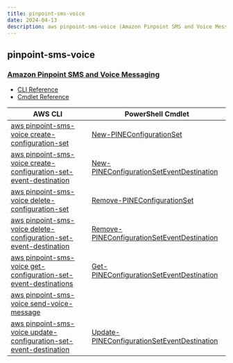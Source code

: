 ```yaml
---
title: pinpoint-sms-voice
date: 2024-04-13
description: aws pinpoint-sms-voice (Amazon Pinpoint SMS and Voice Messaging) command/cmdlet list.
---
```


## pinpoint-sms-voice

### [Amazon Pinpoint SMS and Voice Messaging](https://aws.amazon.com/pinpoint/)

* [CLI Reference](https://awscli.amazonaws.com/v2/documentation/api/latest/reference/pinpoint-sms-voice/index.html)
* [Cmdlet Reference](https://docs.aws.amazon.com/powershell/latest/reference/items/PinpointEmail_cmdlets.html)

|AWS CLI|PowerShell Cmdlet|
|----|----|
|[aws pinpoint-sms-voice create-configuration-set](https://awscli.amazonaws.com/v2/documentation/api/latest/reference/pinpoint-sms-voice/create-configuration-set.html)|[New-PINEConfigurationSet](https://docs.aws.amazon.com/powershell/latest/reference/items/New-PINEConfigurationSet.html)|
|[aws pinpoint-sms-voice create-configuration-set-event-destination](https://awscli.amazonaws.com/v2/documentation/api/latest/reference/pinpoint-sms-voice/create-configuration-set-event-destination.html)|[New-PINEConfigurationSetEventDestination](https://docs.aws.amazon.com/powershell/latest/reference/items/New-PINEConfigurationSetEventDestination.html)|
|[aws pinpoint-sms-voice delete-configuration-set](https://awscli.amazonaws.com/v2/documentation/api/latest/reference/pinpoint-sms-voice/delete-configuration-set.html)|[Remove-PINEConfigurationSet](https://docs.aws.amazon.com/powershell/latest/reference/items/Remove-PINEConfigurationSet.html)|
|[aws pinpoint-sms-voice delete-configuration-set-event-destination](https://awscli.amazonaws.com/v2/documentation/api/latest/reference/pinpoint-sms-voice/delete-configuration-set-event-destination.html)|[Remove-PINEConfigurationSetEventDestination](https://docs.aws.amazon.com/powershell/latest/reference/items/Remove-PINEConfigurationSetEventDestination.html)|
|[aws pinpoint-sms-voice get-configuration-set-event-destinations](https://awscli.amazonaws.com/v2/documentation/api/latest/reference/pinpoint-sms-voice/get-configuration-set-event-destinations.html)|[Get-PINEConfigurationSetEventDestination](https://docs.aws.amazon.com/powershell/latest/reference/items/Get-PINEConfigurationSetEventDestination.html)|
|[aws pinpoint-sms-voice send-voice-message](https://awscli.amazonaws.com/v2/documentation/api/latest/reference/pinpoint-sms-voice/send-voice-message.html)||
|[aws pinpoint-sms-voice update-configuration-set-event-destination](https://awscli.amazonaws.com/v2/documentation/api/latest/reference/pinpoint-sms-voice/update-configuration-set-event-destination.html)|[Update-PINEConfigurationSetEventDestination](https://docs.aws.amazon.com/powershell/latest/reference/items/Update-PINEConfigurationSetEventDestination.html)|

